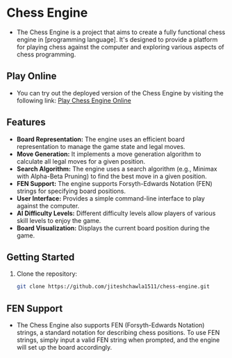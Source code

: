 # Chess Engine

- The Chess Engine is a project that aims to create a fully functional chess engine in [programming language]. It's designed to provide a platform for playing chess against the computer and exploring various aspects of chess programming.

## Play Online

- You can try out the deployed version of the Chess Engine by visiting the following link: [Play Chess Engine Online](https://chess-engine-jc.netlify.app/)

## Features

- **Board Representation:** The engine uses an efficient board representation to manage the game state and legal moves.
- **Move Generation:** It implements a move generation algorithm to calculate all legal moves for a given position.
- **Search Algorithm:** The engine uses a search algorithm (e.g., Minimax with Alpha-Beta Pruning) to find the best move in a given position.
- **FEN Support:** The engine supports Forsyth-Edwards Notation (FEN) strings for specifying board positions.
- **User Interface:** Provides a simple command-line interface to play against the computer.
- **AI Difficulty Levels:** Different difficulty levels allow players of various skill levels to enjoy the game.
- **Board Visualization:** Displays the current board position during the game.

## Getting Started

1. Clone the repository:

   ```bash
   git clone https://github.com/jiteshchawla1511/chess-engine.git
   ```

## FEN Support
- The Chess Engine also supports FEN (Forsyth-Edwards Notation) strings, a standard notation for describing chess positions. To use FEN strings, simply input a valid FEN string when prompted, and the engine will set up the board accordingly.
